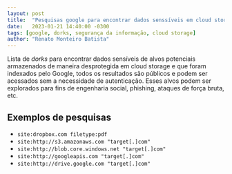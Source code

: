 ```yaml
---
layout: post
title:  "Pesquisas google para encontrar dados senssíveis em cloud storage"
date:   2023-01-21 14:40:00 -0300
tags: [google, dorks, segurança da informação, cloud storage]
author: "Renato Monteiro Batista"
---
```

Lista de *dorks* para encontrar dados sensíveis de alvos potenciais armazenados de maneira desprotegida em cloud storage e que foram indexados pelo Google, todos os resultados são públicos e podem ser acessados sem a necessidade de autenticação. Esses alvos podem ser explorados para fins de engenharia social, phishing, ataques de força bruta, etc.

## Exemplos de pesquisas

- `site:dropbox.com filetype:pdf`
- `site:http://s3.amazonaws.com "target[.]com"`
- `site:http://blob.core.windows.net "target[.]com"`
- `site:http://googleapis.com "target[.]com"`
- `site:http://drive.google.com "target[.]com"`
